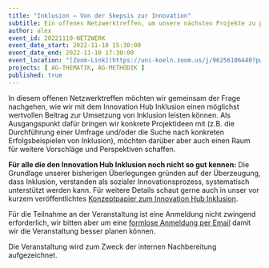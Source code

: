 ```yaml
---
title: "Inklusion – Von der Skepsis zur Innovation"
subtitle: Ein offenes Netzwerktreffen, um unsere nächsten Projekte zu planen.
author: alex
event_id: 20221110-NETZWERK
event_date_start: 2022-11-10 15:30:00
event_date_end: 2022-11-10 17:30:00
event_location: "[Zoom-Link](https://uni-koeln.zoom.us/j/96256106440?pwd=Vlkvd2QrdXNGWFRLVW5Yay9qZCtmQT09)"
projects: [ AG-THEMATIK, AG-METHODIK ]
published: true
---
```


In diesem offenen Netzwerktreffen möchten wir gemeinsam der Frage nachgehen, wie wir mit dem Innovation Hub Inklusion einen möglichst wertvollen Beitrag zur Umsetzung von Inklusion leisten können. Als Ausgangspunkt dafür bringen wir konkrete Projektideen mit (z.B. die Durchführung einer Umfrage und/oder die Suche nach konkreten Erfolgsbeispielen von Inklusion), möchten darüber aber auch einen Raum für weitere Vorschläge und Perspektiven schaffen. 

**Für alle die den Innovation Hub Inklusion noch nicht so gut kennen:** Die Grundlage unserer bisherigen Überlegungen gründen auf der Überzeugung, dass Inklusion, verstanden als sozialer Innovationsprozess, systematisch unterstützt werden kann. Für weitere Details schaut gerne auch in unser vor kurzem veröffentlichtes [Konzeptpapier zum Innovation Hub Inklusion](https://journals.ub.uni-koeln.de/index.php/k_ON/article/view/1338).

Für die Teilnahme an der Veranstaltung ist eine Anmeldung nicht zwingend erforderlich, wir bitten aber um eine [formlose Anmeldung per Email](mailto:sekretariat@inklusion.network) damit wir die Veranstaltung besser planen können. 

Die Veranstaltung wird zum Zweck der internen Nachbereitung aufgezeichnet.